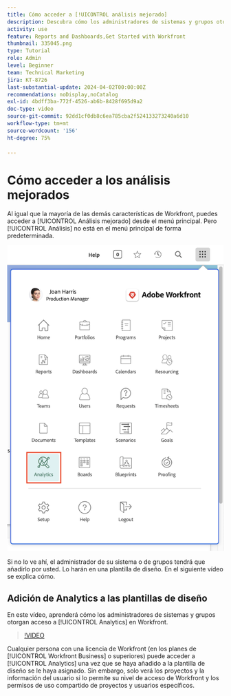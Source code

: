 ```yaml
---
title: Cómo acceder a [!UICONTROL análisis mejorado]
description: Descubra cómo los administradores de sistemas y grupos otorgan acceso a [!UICONTROL análisis mejorado] mediante una plantilla de diseño.
activity: use
feature: Reports and Dashboards,Get Started with Workfront
thumbnail: 335045.png
type: Tutorial
role: Admin
level: Beginner
team: Technical Marketing
jira: KT-8726
last-substantial-update: 2024-04-02T00:00:00Z
recommendations: noDisplay,noCatalog
exl-id: 4bdff3ba-772f-4526-ab6b-8428f695d9a2
doc-type: video
source-git-commit: 92dd1cf0db8c6ea785cba2f524133273240a6d10
workflow-type: tm+mt
source-wordcount: '156'
ht-degree: 75%

---
```



# Cómo acceder a los análisis mejorados

Al igual que la mayoría de las demás características de Workfront, puedes acceder a [!UICONTROL Análisis mejorado] desde el menú principal. Pero [!UICONTROL Análisis] no está en el menú principal de forma predeterminada.

![Una imagen del menú principal ](assets/analytics-on-main-menu.png)

Si no lo ve ahí, el administrador de su sistema o de grupos tendrá que añadirlo por usted. Lo harán en una plantilla de diseño. En el siguiente vídeo se explica cómo.


## Adición de Analytics a las plantillas de diseño

En este vídeo, aprenderá cómo los administradores de sistemas y grupos otorgan acceso a [!UICONTROL Analytics] en Workfront.


>[!VIDEO](https://video.tv.adobe.com/v/335045/?quality=12&learn=on)

Cualquier persona con una licencia de Workfront (en los planes de [!UICONTROL Workfront Business] o superiores) puede acceder a [!UICONTROL Analytics] una vez que se haya añadido a la plantilla de diseño se le haya asignado. Sin embargo, solo verá los proyectos y la información del usuario si lo permite su nivel de acceso de Workfront y los permisos de uso compartido de proyectos y usuarios específicos.
